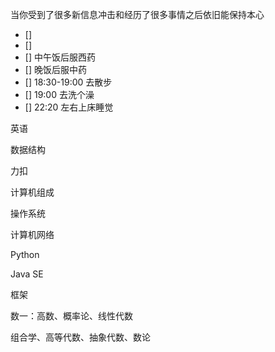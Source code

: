 当你受到了很多新信息冲击和经历了很多事情之后依旧能保持本心

- []
- []
- [] 中午饭后服西药
- [] 晚饭后服中药
- [] 18:30-19:00 去散步
- [] 19:00 去洗个澡
- [] 22:20 左右上床睡觉

英语

数据结构

力扣

计算机组成

操作系统

计算机网络

Python

Java SE

框架

数一：高数、概率论、线性代数

组合学、高等代数、抽象代数、数论



